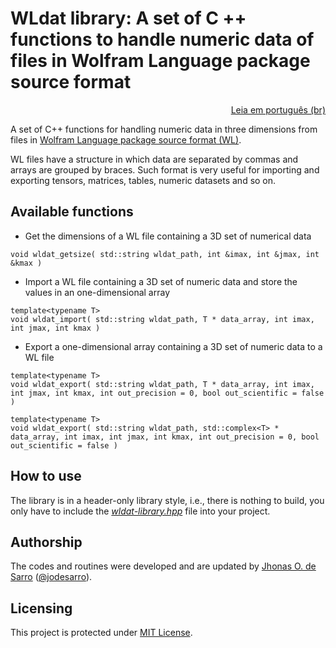 # WLdat library: A set of C ++ functions to handle numeric data of files in Wolfram Language package source format

<p align="right"><a href="README.pt-br.md">Leia em português (br)</a></p>

A set of C++ functions for handling numeric data in three dimensions from files in [Wolfram Language package source format (WL)](https://reference.wolfram.com/language/ref/format/WL.html).

WL files have a structure in which data are separated by commas and arrays are grouped by braces. Such format is very useful for importing and exporting tensors, matrices, tables, numeric datasets and so on.

## Available functions

- Get the dimensions of a WL file containing a 3D set of numerical data
```
void wldat_getsize( std::string wldat_path, int &imax, int &jmax, int &kmax )
```

- Import a WL file containing a 3D set of numeric data and store the values in an one-dimensional array
```
template<typename T>
void wldat_import( std::string wldat_path, T * data_array, int imax, int jmax, int kmax )
```

- Export a one-dimensional array containing a 3D set of numeric data to a WL file
```
template<typename T>
void wldat_export( std::string wldat_path, T * data_array, int imax, int jmax, int kmax, int out_precision = 0, bool out_scientific = false )
```
```
template<typename T>
void wldat_export( std::string wldat_path, std::complex<T> * data_array, int imax, int jmax, int kmax, int out_precision = 0, bool out_scientific = false )
```

## How to use

The library is in a header-only library style, i.e., there is nothing to build, you only have to include the <a href="wldat-library.hpp">*wldat-library.hpp*</a> file into your project.


## Authorship

The codes and routines were developed and are updated by <a href="https://www.researchgate.net/profile/Jhonas-de-Sarro">Jhonas O. de Sarro</a> ([@jodesarro]( https://github.com/jodesarro )).

## Licensing

This project is protected under <a href="LICENSE">MIT License</a>. 